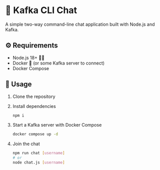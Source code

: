 # 💬 Kafka CLI Chat

A simple two-way command-line chat application built with Node.js and Kafka.

## ⚙️ Requirements

- Node.js 18+ 🧑‍💻
- Docker 🐳 (or some Kafka server to connect)
- Docker Compose

## 🚀 Usage

1. Clone the repository

2. Install dependencies

   ```bash
   npm i
   ```

3. Start a Kafka server with Docker Compose

   ```bash
   docker compose up -d
   ```

4. Join the chat

   ```bash
   npm run chat [username]
   # or
   node chat.js [username]
   ```
